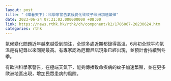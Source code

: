 ```yaml
---
layout: post
title: "《環看天下》：科學家警告氣候變化致蚊子歐洲加速繁殖"
date: 2023-06-24 07:31:02.000000000 +08:00
link: https://news.rthk.hk/rthk/ch/component/k2/1706067-20230624.htm
categories: rthk
---
```


氣候變化問題近年越來越受到關注，全球多處近期都錄得高溫，6月初全球平均氣溫是有紀錄以來同期最高。有專家認為厄爾尼諾現象已經出現，並預計會持續到冬季。

有歐洲科學家警告，在極端天氣下，能夠傳播致命疾病的蚊子加速繁殖，並在更多歐洲地區出現，增加民眾患病的風險。

